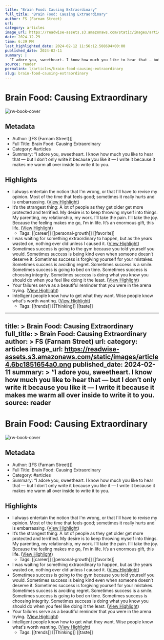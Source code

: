 ```yaml
---
title: "Brain Food: Causing Extraordinary"
full_title: "Brain Food: Causing Extraordinary"
author: FS (Farnam Street)
url: 
category: articles
image_url: https://readwise-assets.s3.amazonaws.com/static/images/article4.6bc1851654a0.png
date: 2024-12-29
time: 6:39 PM
last_highlighted_date: 2024-02-12 11:56:12.508694+00:00
published_date: 2024-02-11
summary: |
  “I adore you, sweetheart. I know how much you like to hear that — but I don’t only write it because you like it — I write it because it makes me warm all over inside to write it to you.
source: reader
permalink: l/articles/brain-food-causing-extraordinary
slug: brain-food-causing-extraordinary
---
```

# Brain Food: Causing Extraordinary

![rw-book-cover](https://readwise-assets.s3.amazonaws.com/static/images/article4.6bc1851654a0.png)

## Metadata
- Author: [[FS (Farnam Street)]]
- Full Title: Brain Food: Causing Extraordinary
- Category: #articles
- Summary: “I adore you, sweetheart. I know how much you like to hear that — but I don’t only write it because you like it — I write it because it makes me warm all over inside to write it to you.

## Highlights
- I always entertain the notion that I'm wrong, or that I'll have to revise my opinion. Most of the time that feels good; sometimes it really hurts and is embarrassing. ([View Highlight](https://read.readwise.io/read/01hpejr3nte1aptxp7v92wc072))
- It’s the strangest thing: A lot of people as they get older get more protected and terrified. My desire is to keep throwing myself into things. My parenting, my relationship, my work. I’ll take the pain. I’ll take the joy. Because the feeling makes me go, I’m in life. It’s an enormous gift, this life. ([View Highlight](https://read.readwise.io/read/01hpejrakasdggk12g04j9c4s3))
    - Tags: [[career]] [[personal-growth]] [[favorite]] 
- I was waiting for something extraordinary to happen, but as the years wasted on, nothing ever did unless I caused it. ([View Highlight](https://read.readwise.io/read/01hpejrtp74t0ykmmq1geq99rd))
- Sometimes success is going to the gym because you told yourself you would. Sometimes success is being kind even when someone doesn’t deserve it. Sometimes success is forgiving yourself for your mistakes. Sometimes success is avoiding regret. Sometimes success is a smile. Sometimes success is going to bed on time. Sometimes success is choosing integrity. Sometimes success is doing what you know you should do when you feel like doing it the least. ([View Highlight](https://read.readwise.io/read/01hpejs9rvkhmp2y64xvzc5837))
- Your failures serve as a beautiful reminder that you were in the arena trying. ([View Highlight](https://read.readwise.io/read/01hpejse2tf8y3r37p42e58dfw))
- Intelligent people know how to get what they want. Wise people know what's worth wanting. ([View Highlight](https://read.readwise.io/read/01hpejsfy9qkas1wedzxcpydm8))
    - Tags: [[trends]] [[Thinking]] [[taste]] 


---
title: >
  Brain Food: Causing Extraordinary
full_title: >
  Brain Food: Causing Extraordinary
author: >
  FS (Farnam Street)
url: 
category: articles
image_url: https://readwise-assets.s3.amazonaws.com/static/images/article4.6bc1851654a0.png
published_date: 2024-02-11
summary: >
  “I adore you, sweetheart. I know how much you like to hear that — but I don’t only write it because you like it — I write it because it makes me warm all over inside to write it to you.
source: reader
---
# Brain Food: Causing Extraordinary

![rw-book-cover](https://readwise-assets.s3.amazonaws.com/static/images/article4.6bc1851654a0.png)

## Metadata
- Author: [[FS (Farnam Street)]]
- Full Title: Brain Food: Causing Extraordinary
- Category: #articles
- Summary: “I adore you, sweetheart. I know how much you like to hear that — but I don’t only write it because you like it — I write it because it makes me warm all over inside to write it to you.

## Highlights
- I always entertain the notion that I'm wrong, or that I'll have to revise my opinion. Most of the time that feels good; sometimes it really hurts and is embarrassing. ([View Highlight](https://read.readwise.io/read/01hpejr3nte1aptxp7v92wc072))
- It’s the strangest thing: A lot of people as they get older get more protected and terrified. My desire is to keep throwing myself into things. My parenting, my relationship, my work. I’ll take the pain. I’ll take the joy. Because the feeling makes me go, I’m in life. It’s an enormous gift, this life. ([View Highlight](https://read.readwise.io/read/01hpejrakasdggk12g04j9c4s3))
    - Tags: [[career]] [[personal-growth]] [[favorite]] 
- I was waiting for something extraordinary to happen, but as the years wasted on, nothing ever did unless I caused it. ([View Highlight](https://read.readwise.io/read/01hpejrtp74t0ykmmq1geq99rd))
- Sometimes success is going to the gym because you told yourself you would. Sometimes success is being kind even when someone doesn’t deserve it. Sometimes success is forgiving yourself for your mistakes. Sometimes success is avoiding regret. Sometimes success is a smile. Sometimes success is going to bed on time. Sometimes success is choosing integrity. Sometimes success is doing what you know you should do when you feel like doing it the least. ([View Highlight](https://read.readwise.io/read/01hpejs9rvkhmp2y64xvzc5837))
- Your failures serve as a beautiful reminder that you were in the arena trying. ([View Highlight](https://read.readwise.io/read/01hpejse2tf8y3r37p42e58dfw))
- Intelligent people know how to get what they want. Wise people know what's worth wanting. ([View Highlight](https://read.readwise.io/read/01hpejsfy9qkas1wedzxcpydm8))
    - Tags: [[trends]] [[Thinking]] [[taste]] 


